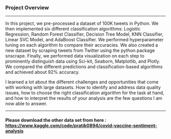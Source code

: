 ### Project Overview
------

In this project, we pre-processed a dataset of 100K tweets in Python. We then implemented six different classification algorithms: Logistic Regression, Random Forest Classifier, Decision Tree Model, KNN Classifier, Linear SVC Model, and AdaBoost Classifier. We performed hyperparameter tuning on each algorithm to compare their accuracies. We also created a new dataset by scraping tweets from Twitter using the python package snscrape. Finally, we performed data visualization on each step to prominently distinguish data using Sci-kit, Seaborn, Matplotlib, and Plotly. We compared the different predictions and classification-based algorithms and achieved about 92% accuracy.

I learned a lot about the different challenges and opportunities that come with working with large datasets. How to identify and address data quality issues, how to choose the right classification algorithm for the task at hand, and how to interpret the results of your analysis are the few questions I am now able to answer.

-----
#### Please download the other data set from here : https://www.kaggle.com/code/pratik0894/covid-vaccine-sentiment-analysis
